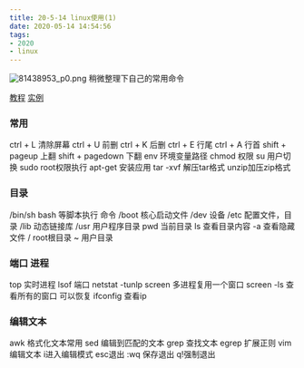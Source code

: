 ```yaml
---
title: 20-5-14 linux使用(1)
date: 2020-05-14 14:54:56
tags:
- 2020
- linux
---
```

![81438953_p0.png](https://i.loli.net/2020/05/14/oryIbA5GseSv6B3.png)
稍微整理下自己的常用命令
<!-- more-->
[教程](https://wangdoc.com/bash/intro.html)
[实例](https://github.com/ruanyf/simple-bash-scripts)
### 常用
ctrl + L 清除屏幕
ctrl + U 前删
ctrl + K 后删
ctrl + E 行尾
ctrl + A 行首
shift + pageup 上翻
shift + pagedown 下翻
env 环境变量路径
chmod 权限
su 用户切换
sudo root权限执行
apt-get 安装应用
tar -xvf 解压tar格式 unzip加压zip格式

### 目录 <br>
/bin/sh  bash 等脚本执行 命令
/boot 核心启动文件
/dev 设备
/etc 配置文件，目录
/lib 动态链接库
/usr 用户程序目录
pwd 当前目录
ls 查看目录内容  -a 查看隐藏文件
/ root根目录 ~ 用户目录


### 端口 进程 <br>
top 实时进程
lsof 端口
netstat -tunlp
screen 多进程复用一个窗口
screen -ls 查看所有的窗口 可以恢复
ifconfig 查看ip

### 编辑文本 <br>
awk 格式化文本常用
sed 编辑到匹配的文本
grep 查找文本
egrep 扩展正则
vim 编辑文本 i进入编辑模式 esc退出 :wq 保存退出 q!强制退出

